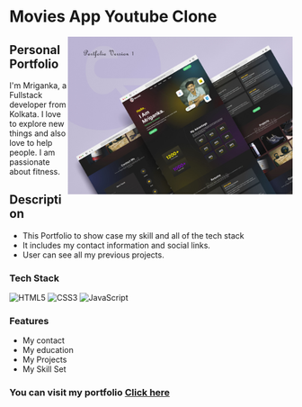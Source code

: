 # Movies App Youtube Clone


<img align="right" alt="Coding" width="400" src="https://github.com/Dev-Mriganka/Dev-Mriganka.github.io/blob/main/image/Portfolio.jpg">


## Personal Portfolio 

I'm Mriganka, a Fullstack developer from Kolkata. I love to explore new things and also love to help people. I am passionate about fitness.




## Description

- This Portfolio to show case my skill and all of the tech stack 
- It includes my contact information and social links.
- User can see all my previous projects. 

### Tech Stack


![HTML5](https://img.shields.io/badge/html5-%23E34F26.svg?style=for-the-badge&logo=html5&logoColor=white)
![CSS3](https://img.shields.io/badge/css3-%231572B6.svg?style=for-the-badge&logo=css3&logoColor=white)
![JavaScript](https://img.shields.io/badge/javascript-%23323330.svg?style=for-the-badge&logo=javascript&logoColor=%23F7DF1E)

### Features 

- My contact
- My education
- My Projects
- My Skill Set

### You can visit my portfolio [Click here ](https://dev-mriganka.github.io)



